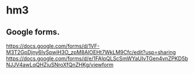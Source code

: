 # hm3
## Google forms.

https://docs.google.com/forms/d/1VF-M3T2GpDjny6IySpwjH3O_zpM8AlOEHt7WkLM9Cfc/edit?usp=sharing
https://docs.google.com/forms/d/e/1FAIpQLScSmWYaUIvTGen4vnZPKD5bNJJV4awLqQHZjuSNroXfQnZHKg/viewform
